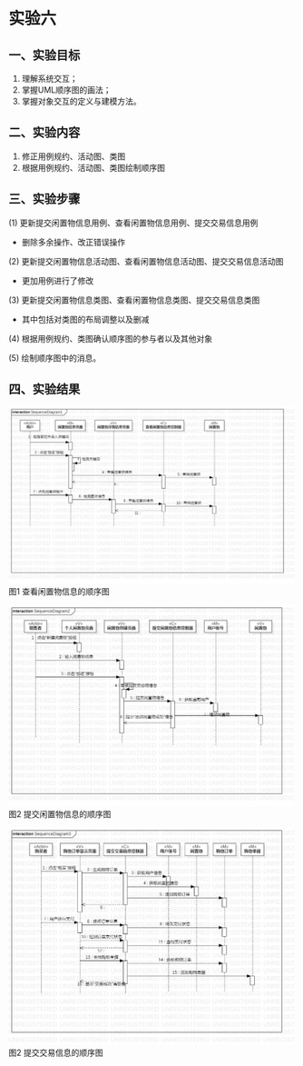# 实验六

## 一、实验目标

1. 理解系统交互；
2. 掌握UML顺序图的画法；
3. 掌握对象交互的定义与建模方法。

## 二、实验内容

1. 修正用例规约、活动图、类图
2. 根据用例规约、活动图、类图绘制顺序图

## 三、实验步骤

(1) 更新提交闲置物信息用例、查看闲置物信息用例、提交交易信息用例
- 删除多余操作、改正错误操作

(2) 更新提交闲置物信息活动图、查看闲置物信息活动图、提交交易信息活动图
- 更加用例进行了修改

(3) 更新提交闲置物信息类图、查看闲置物信息类图、提交交易信息类图
- 其中包括对类图的布局调整以及删减

(4) 根据用例规约、类图确认顺序图的参与者以及其他对象

(5) 绘制顺序图中的消息。 


## 四、实验结果

![顺序图](./SequenceDiagram1.jpg)  
图1  查看闲置物信息的顺序图

![顺序图](./SequenceDiagram2.jpg)  
图2  提交闲置物信息的顺序图

![顺序图](./SequenceDiagram3.jpg)  
图2  提交交易信息的顺序图
